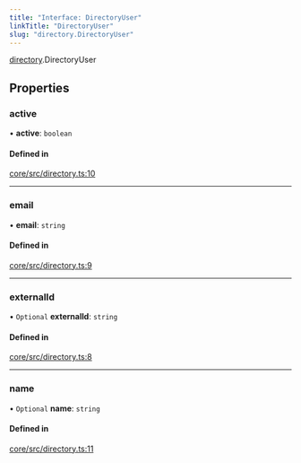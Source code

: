 ```yaml
---
title: "Interface: DirectoryUser"
linkTitle: "DirectoryUser"
slug: "directory.DirectoryUser"
---
```


[directory](../../modules/directory).DirectoryUser

## Properties

### active

• **active**: `boolean`

#### Defined in

[core/src/directory.ts:10](https://github.com/padloc/padloc/blob/b00eb4fd/packages/core/src/directory.ts#L10)

---

### email

• **email**: `string`

#### Defined in

[core/src/directory.ts:9](https://github.com/padloc/padloc/blob/b00eb4fd/packages/core/src/directory.ts#L9)

---

### externalId

• `Optional` **externalId**: `string`

#### Defined in

[core/src/directory.ts:8](https://github.com/padloc/padloc/blob/b00eb4fd/packages/core/src/directory.ts#L8)

---

### name

• `Optional` **name**: `string`

#### Defined in

[core/src/directory.ts:11](https://github.com/padloc/padloc/blob/b00eb4fd/packages/core/src/directory.ts#L11)
